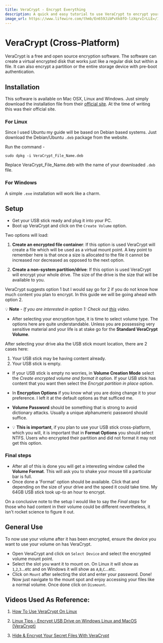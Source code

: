 ```yaml
---
title: VeraCrypt - Encrypt Everything
description: A quick and easy tutorial to use VeraCrypt to encrypt your USB's and drives.
image_url: https://www.lifewire.com/thmb/En659JibPvXk8fO-lzXqrvIrLLE=/1920x1080/filters:fill(auto,1)/veracrypt-feat-7c62dc78c39c46f2af53569ecfa2791e.jpg
---
```


# VeraCrypt (Cross-Platform)
VeraCrypt is a free and open source encryption software. The software can create a virtual encrypted disk that works just like a regular disk but within a file. It can also encrypt a partition or the entire storage device with pre-boot authentication.

## Installation
This software is available on Mac OSX, Linux and Windows. Just simply download the installation file from their [official site](https://www.veracrypt.fr/en/Home.html). At the time of writing this was their official site.

### For Linux
Since I used Ubuntu my guide will be based on Debian based systems. Just download the Debian/Ubuntu `.deb` package from the website.

Run the command - 

```shell
sudo dpkg -i VeraCrypt_File_Name.deb
```
Replace VeraCrypt_File_Name.deb with the name of your downloaded `.deb` file.

### For Windows
A simple `.exe` installation will work like a charm.

## Setup

- Get your USB stick ready and plug it into your PC. 
- Boot up VeraCrypt and click on the `Create Volume` option.

Two options will load:

1) **Create an encrypted file container**: If this option is used VeraCrypt will create a file which will be used as a virtual mount point. A key point to remember here is that once a size is allocated to the file it cannot be increased nor decreased as opposed to the next option.

2) **Create a non-system partition/drive**: If this option is used VeraCrypt will encrypt your whole drive. The size of the drive is the size that will be available to you.

VeraCrypt suggests option 1 but I would say go for 2 if you do not know how much content you plan to encrypt. In this guide we will be going ahead with option 2.

💡 **Note** - *If you are interested in option 1: Check out [this](https://www.youtube.com/watch?v=4SBWc_cQm-Y) video.*

 - After selecting your encryption type, it is time to select volume type. The options here are quite understandable. Unless you are possessing very sensitive material and your life is at stake go for the **Standard VeraCrypt Volume**.

After selecting your drive aka the USB stick mount location, there are 2 cases here:

1) Your USB stick may be having content already.
2) Your USB stick is empty.

- If your USB stick is empty no worries, in **Volume Creation Mode** select the *Create encrypted volume and format it* option. If your USB stick has content that you want then select the *Encrypt partition in place* option.

- In **Encryption Options** if you know what you are doing change it to your preference. I left it at the default options as that sufficed me.
- **Volume Password** should be something that is strong to avoid dictionary attacks. Usually a unique alphanumeric password should suffice.
- 💡 **This is important**, if you plan to use your USB stick cross-platform, which you will, it is important that in **Format Options** you should select NTFS. Users who encrypted their partition and did not format it may not get this option.

### Final steps

- After all of this is done you will get a interesting window called the **Volume Format**. This will ask you to shake your mouse till a particular bar is full.
- Once done a 'Format' option should be available. Click that and depending on the size of your drive and the speed it could take time. My 64GB USB stick took up-to an hour to encrypt.

On a conclusive note to the setup I would like to say the *Final steps* for those who had content in their volume could be different nevertheless, it isn't rocket science to figure it out. 

## General Use

To now use your volume after it has been encrypted, ensure the device you want to use your volume on has VeraCrypt.

- Open VeraCrypt and click on `Select Device` and select the encrypted volume mount point.
- Select the slot you want it to mount on. On Linux it will show as `1`,`2`,`3`...etc and on Windows it will show as `A`,`B`,`C`...etc.
- Click on `Mount` after selecting the slot and enter your password. Done! Now just navigate to the mount spot and enjoy accessing your files like a normal volume. Once done click on `Dismount`.

## Videos Used As Reference:

1) [How To Use VeraCrypt On Linux](https://www.youtube.com/watch?v=4SBWc_cQm-Y)
   
2) [Linux Tips - Encrypt USB Drive on Windows Linux and MacOS (VeraCrypt)](https://www.youtube.com/watch?v=w0hMYpBpjJM)
   
3) [Hide & Encrypt Your Secret Files With VeraCrypt](https://www.youtube.com/watch?v=xWDXRH1mWHM)